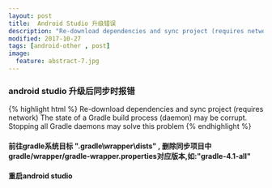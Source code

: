 ```yaml
---
layout: post
title:  Android Studio 升级错误
description: "Re-download dependencies and sync project (requires network)"
modified: 2017-10-27
tags: [android-other , post]
image:
  feature: abstract-7.jpg
---
```




###  android studio 升级后同步时报错
{% highlight html %}
Re-download dependencies and sync project (requires network)
The state of a Gradle build process (daemon) may be corrupt. Stopping all Gradle daemons may solve this problem
{% endhighlight %}

#### 前往gradle系统目标 ".gradle\wrapper\dists" , 删除同步项目中gradle/wrapper/gradle-wrapper.properties对应版本,如:"gradle-4.1-all"

#### 重启android studio 